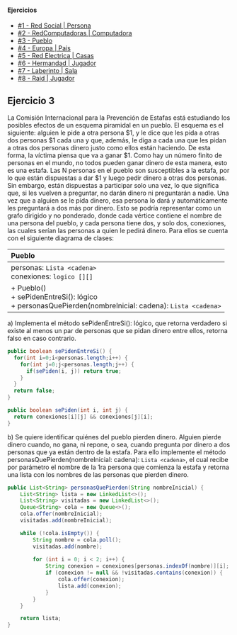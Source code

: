 #### Ejercicios
* [#1 - Red Social | Persona](exercise-01.md)
* [#2 - RedComputadoras | Computadora](exercise-02.md)
* [#3 - Pueblo](exercise-03.md)
* [#4 - Europa | Pais](exercise-04.md)
* [#5 - Red Electrica | Casas](exercise-05.md)
* [#6 - Hermandad | Jugador](exercise-06.md)
* [#7 - Laberinto | Sala](exercise-07.md)
* [#8 - Raid | Jugador](exercise-08.md)

## Ejercicio 3
La Comisión Internacional para la Prevención de Estafas está estudiando los posibles efectos de un esquema piramidal en un pueblo. El esquema es el siguiente: alguien le pide a otra persona $1, y le dice que les pida a otras dos personas $1 cada una y que, además, le diga a cada una que les pidan a otras dos personas dinero justo como ellos están haciendo. De esta forma, la víctima piensa que va a
ganar $1. Como hay un número finito de personas en el mundo, no todos pueden ganar dinero de esta manera, esto es una estafa.
Las N personas en el pueblo son susceptibles a la estafa, por lo que están dispuestas a dar $1 y luego pedir dinero a otras dos personas. Sin embargo, están dispuestas a participar solo una vez, lo que significa que, si les vuelven a preguntar, no darán dinero ni preguntarán a nadie. Una vez que a alguien se le pida dinero, esa persona lo dará y automáticamente les preguntará a dos más por dinero. 
Esto se podría representar como un grafo dirigido y no ponderado, donde cada vértice contiene el nombre de una persona del pueblo, y cada persona tiene dos, y solo dos, conexiones, las cuales serían las personas a quien le pedirá dinero.
Para ellos se cuenta con el siguiente diagrama de clases:

| Pueblo                                                                                                    |
| :-------------------------------------------------------------------------------------------------------- |
| personas: `Lista <cadena>`<br>conexiones: `logico [][]`                                                   |
| + Pueblo()<br>+ sePidenEntreSi(): lógico<br>+ personasQuePierden(nombreInicial: cadena): `Lista <cadena>` |

a) Implementa el método sePidenEntreSi(): lógico, que retorna verdadero si existe al menos un par de personas que se pidan dinero entre ellos, retorna falso en caso contrario.
```java
public boolean sePidenEntreSi() {
  for(int i=0;i<personas.length;i++) {
    for(int j=0;j<personas.length;j++) {
      if(sePiden(i, j)) return true;
    }
  }
  return false;
}

public boolean sePiden(int i, int j) {
  return conexiones[i][j] && conexiones[j][i];
}
```

b) Se quiere identificar quiénes del pueblo pierden dinero. Alguien pierde dinero cuando, no gana, ni repone, o sea, cuando pregunta por dinero a dos personas que ya están dentro de la estafa. Para ello implemente el método personasQuePierden(nombreInicial: cadena): `Lista <cadena>`, el cual recibe por parámetro el nombre de la 1ra persona que comienza la estafa y retorna una lista con los nombres de las personas que pierden dinero.
```java
public List<String> personasQuePierden(String nombreInicial) {
    List<String> lista = new LinkedList<>();
    List<String> visitadas = new LinkedList<>();
    Queue<String> cola = new Queue<>();
    cola.offer(nombreInicial);
    visitadas.add(nombreInicial);

    while (!cola.isEmpty()) {
        String nombre = cola.poll();
        visitadas.add(nombre);
        
        for (int i = 0; i < 2; i++) {
            String conexion = conexiones[personas.indexOf(nombre)][i];
            if (conexion != null && !visitadas.contains(conexion)) {
                cola.offer(conexion);
                lista.add(conexion);
            }
        }
    }

    return lista;
}
```